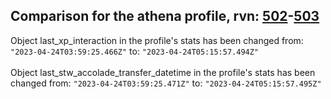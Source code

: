 ## Comparison for the athena profile, rvn: [502](https://github.com/PRO100KatYT/FortniteProfileRevisions/tree/main/profiles/athena/502%20athena.json)-[503](https://github.com/PRO100KatYT/FortniteProfileRevisions/tree/main/profiles/athena/503%20athena.json)

Object last_xp_interaction in the profile's stats has been changed from: `"2023-04-24T03:59:25.466Z"` to: `"2023-04-24T05:15:57.494Z"`
<br><br>
Object last_stw_accolade_transfer_datetime in the profile's stats has been changed from: `"2023-04-24T03:59:25.471Z"` to: `"2023-04-24T05:15:57.495Z"`
<br><br>
